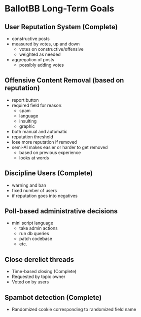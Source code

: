 # BallotBB Long-Term Goals

## User Reputation System (Complete)

* constructive posts
* measured by votes, up and down
  * votes on constructive/offensive
  * weighted as needed
* aggregation of posts
  * possibly adding votes

## Offensive Content Removal (based on reputation)

* report button
* required field for reason:
  * spam
  * language
  * insulting
  * graphic
* both manual and automatic
* reputation threshold
* lose more reputation if removed
* semi-AI makes easier or harder to get removed
  * based on previous experience
  * looks at words

## Discipline Users (Complete)
* warning and ban
* fixed number of users
* if reputation goes into negatives

## Poll-based administrative decisions
* mini script language
  * take admin actions
  * run db queries
  * patch codebase
  * etc.

## Close derelict threads
* Time-based closing (Complete)
* Requested by topic owner
* Voted on by users

## Spambot detection (Complete)
* Randomized cookie corresponding to randomized field name
